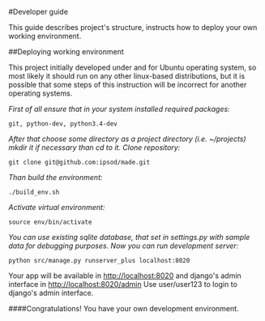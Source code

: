 #Developer guide

This guide describes project's structure, instructs how to deploy your own working environment.

##Deploying working environment

This project initially developed under and for Ubuntu operating system, so most likely it should run on any other linux-based distributions, but it is possible that some steps of this instruction will be incorrect for another operating systems.

*First of all ensure that in your system installed required packages:*

    git, python-dev, python3.4-dev

*After that choose some directory as a project directory (i.e. ~/projects) mkdir it if necessary than cd to it. Clone repository:*

    git clone git@github.com:ipsod/made.git

*Than build the environment:*

    ./build_env.sh

*Activate virtual environment:*

    source env/bin/activate

*You can use existing sqlite database, that set in settings.py with sample data for debugging purposes. Now you can run development server:*

    python src/manage.py runserver_plus localhost:8020

Your app will be available in [http://localhost:8020](http://localhost:8020) and django's admin interface in [http://localhost:8020/admin](http://localhost:8020/admin) Use user/user123 to login to django's admin interface.

####Congratulations! You have your own development environment.
